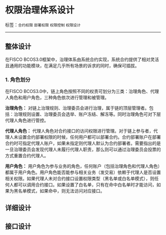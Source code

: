 # 权限治理体系设计

标签：``合约权限`` ``部署权限`` ``权限控制`` ``权限设计``

----

## 整体设计

在FISCO BCOS3.0框架中，治理体系由系统合约实现，系统合约提供了相对灵活且通用的功能模块，在满足几乎所有场景的诉求的同时，确保可插拔。

### 1. 角色划分

在FISCO BCOS3.0中，链上角色按照不同的权责可划分为三类：治理角色、代理人角色和用户角色，三种角色依次进行管理和被管理。

**治理角色：** 对链上治理规则、治理委员会进行治理，属于链的顶层管理者。包括：治理规则设置、治理委员会选举、账户冻结、解冻等。同时治理角色可对下层代理人角色进行管控。

**代理人角色：** 代理人角色对合约接口的访问权限进行管理。对于链上参与者，代理人未设置合约部署权限的时候，任何用户都可以部署合约。合约部署账户在部署合约时可指定代理人账户，如果未指定则代理人默认为合约部署者。需要指出的是一旦治理委员会发现代理人未履行代理人职责，那么则可以通过治理委员会投票的方式重置合约代理人。

**用户角色：** 用户角色为参与业务的角色，任何账户（包括治理角色和代理人角色）都属于用户角色。用户角色能否能参与相关业务（发交易）依赖于代理人是否设置相关权限。如果代理人未对合约接口设置权限类型（黑名单或白名单模式），则任何人都可以调用合约接口。如果设置了白名单，只有在命中白名单时才能访问，如果为黑名单模式，如果命中，则无法访问对应接口。

## 详细设计

## 接口设计
